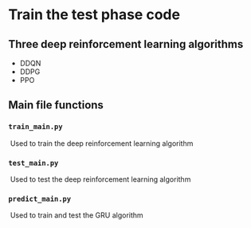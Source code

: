 # Train the test phase code

## Three deep reinforcement learning algorithms

- DDQN
- DDPG
- PPO

## Main file functions

### `train_main.py`

​	Used to train the deep reinforcement learning algorithm

### `test_main.py`

​	Used to test the deep reinforcement learning algorithm

### `predict_main.py `

​	Used to train and test the GRU algorithm
